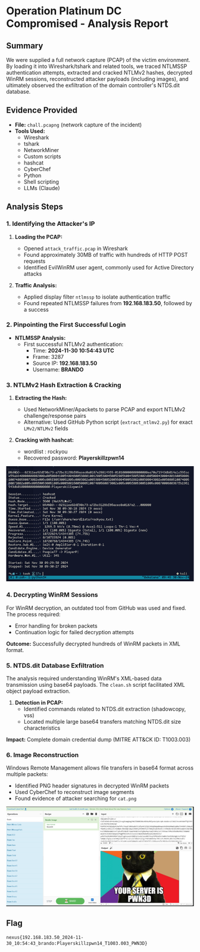 # Operation Platinum DC Compromised - Analysis Report

## Summary

We were supplied a full network capture (PCAP) of the victim environment. By loading it into Wireshark/tshark and related tools, we traced NTLMSSP authentication attempts, extracted and cracked NTLMv2 hashes, decrypted WinRM sessions, reconstructed attacker payloads (including images), and ultimately observed the exfiltration of the domain controller's NTDS.dit database.

## Evidence Provided

- **File:** `chall.pcapng` (network capture of the incident)
- **Tools Used:**
  - Wireshark
  - tshark
  - NetworkMiner
  - Custom scripts
  - hashcat
  - CyberChef
  - Python
  - Shell scripting
  - LLMs (Claude)

## Analysis Steps

### 1. Identifying the Attacker's IP

1. **Loading the PCAP:** 
   - Opened `attack_traffic.pcap` in Wireshark
   - Found approximately 30MB of traffic with hundreds of HTTP POST requests
   - Identified EvilWinRM user agent, commonly used for Active Directory attacks

2. **Traffic Analysis:**
   - Applied display filter `ntlmssp` to isolate authentication traffic
   - Found repeated NTLMSSP failures from **192.168.183.50**, followed by a success

### 2. Pinpointing the First Successful Login

- **NTLMSSP Analysis:** 
  - First successful NTLMv2 authentication:
    - Time: **2024-11-30 10:54:43 UTC**
    - Frame: 3287
    - Source IP: **192.168.183.50**
    - Username: **BRANDO**

### 3. NTLMv2 Hash Extraction & Cracking

1. **Extracting the Hash:**
   - Used NetworkMiner/Apackets to parse PCAP and export NTLMv2 challenge/response pairs
   - Alternative: Used GitHub Python script (`extract_ntlmv2.py`) for exact `LMv2/NTLMv2` fields

2. **Cracking with hashcat:**
   - wordlist : rockyou
   - Recovered password: **Playerskillzpwn14**

![cracked password](https://github.com/H3xKatana/Public-challenges/blob/main/Nexzero.FTC/Operation%20platinum%20DC%20compromised/solution/1.png)

### 4. Decrypting WinRM Sessions

For WinRM decryption, an outdated tool from GitHub was used and fixed. The process required:
- Error handling for broken packets
- Continuation logic for failed decryption attempts

**Outcome:** Successfully decrypted hundreds of WinRM packets in XML format.

### 5. NTDS.dit Database Exfiltration

The analysis required understanding WinRM's XML-based data transmission using base64 payloads. The `clean.sh` script facilitated XML object payload extraction.

1. **Detection in PCAP:**
   - Identified commands related to NTDS.dit extraction (shadowcopy, vss)
   - Located multiple large base64 transfers matching NTDS.dit size characteristics

**Impact:** Complete domain credential dump (MITRE ATT&CK ID: T1003.003)

### 6. Image Reconstruction

Windows Remote Management allows file transfers in base64 format across multiple packets:
- Identified PNG header signatures in decrypted WinRM packets
- Used CyberChef to reconstruct image segments
- Found evidence of attacker searching for `cat.png`

![cat](https://github.com/H3xKatana/Public-challenges/blob/main/Nexzero.FTC/Operation%20platinum%20DC%20compromised/solution/2.png)

## Flag

```
nexus{192.168.183.50_2024-11-30_10:54:43_brando:Playerskillzpwn14_T1003.003_PWN3D}
```


